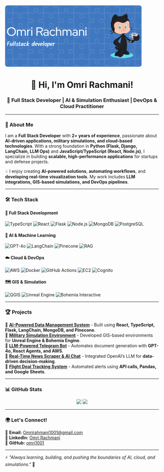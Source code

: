 ![Header](./github-header-image.png)
<h1 align="center">👋 Hi, I'm Omri Rachmani!</h1>
<h3 align="center">🚀 Full Stack Developer | AI & Simulation Enthusiast | DevOps & Cloud Practitioner</h3>

---

### 🌟 About Me  

I am a **Full Stack Developer** with **2+ years of experience**, passionate about **AI-driven applications, military simulations, and cloud-based technologies**. With a strong foundation in **Python (Flask, Django, LangChain, LLM Ops)** and **JavaScript/TypeScript (React, Node.js)**, I specialize in building **scalable, high-performance applications** for startups and defense projects.  

💡 I enjoy creating **AI-powered solutions**, **automating workflows**, and **developing real-time visualization tools**. My work includes **LLM integrations, GIS-based simulations, and DevOps pipelines**.

---

### 🛠 Tech Stack  

#### **🚀 Full Stack Development**
![TypeScript](https://img.shields.io/badge/-TypeScript-3178C6?style=flat-square&logo=typescript&logoColor=white)
![React](https://img.shields.io/badge/-React-61DAFB?style=flat-square&logo=react&logoColor=white)
![Flask](https://img.shields.io/badge/-Flask-000000?style=flat-square&logo=flask&logoColor=white)
![Node.js](https://img.shields.io/badge/-Node.js-339933?style=flat-square&logo=node.js&logoColor=white)
![MongoDB](https://img.shields.io/badge/-MongoDB-47A248?style=flat-square&logo=mongodb&logoColor=white)
![PostgreSQL](https://img.shields.io/badge/-PostgreSQL-336791?style=flat-square&logo=postgresql&logoColor=white)

#### **🧠 AI & Machine Learning**
![GPT-4o](https://img.shields.io/badge/-GPT--4o-6600CC?style=flat-square&logo=openai&logoColor=white)
![LangChain](https://img.shields.io/badge/-LangChain-FF6F00?style=flat-square&logo=python&logoColor=white)
![Pinecone](https://img.shields.io/badge/-Pinecone-00BFFF?style=flat-square&logo=database&logoColor=white)
![RAG](https://img.shields.io/badge/-RAG-orange?style=flat-square)

#### **☁️ Cloud & DevOps**
![AWS](https://img.shields.io/badge/-AWS-232F3E?style=flat-square&logo=amazonaws&logoColor=white)
![Docker](https://img.shields.io/badge/-Docker-2496ED?style=flat-square&logo=docker&logoColor=white)
![GitHub Actions](https://img.shields.io/badge/-GitHub%20Actions-2088FF?style=flat-square&logo=github-actions&logoColor=white)
![EC2](https://img.shields.io/badge/-EC2-FF9900?style=flat-square&logo=amazonaws&logoColor=white)
![Cognito](https://img.shields.io/badge/-Cognito-5A29E4?style=flat-square&logo=amazonaws&logoColor=white)

#### **🗺 GIS & Simulation**
![QGIS](https://img.shields.io/badge/-QGIS-589632?style=flat-square&logo=qgis&logoColor=white)
![Unreal Engine](https://img.shields.io/badge/-Unreal%20Engine-0E1128?style=flat-square&logo=unrealengine&logoColor=white)
![Bohemia Interactive](https://img.shields.io/badge/-Bohemia%20Engine-0066CC?style=flat-square)

---

### 🏆 Projects  

📌 **[AI-Powered Data Management System](https://github.com/omri1001)** - Built using **React, TypeScript, Flask, LangChain, MongoDB, and Pinecone**.  
📌 **[Military Simulation Environment](https://github.com/omri1001)** - Developed GIS-based environments for **Unreal Engine & Bohemia Engine**.  
📌 **[LLM-Powered Telegram Bot](https://github.com/omri1001)** - Automates document generation with **GPT-4o, React Agents, and AWS**.  
📌 **[Real-Time News Scraper & AI Chat](https://github.com/omri1001)** - Integrated OpenAI’s LLM for **data-driven decision-making**.  
📌 **[Flight Deal Tracking System](https://github.com/omri1001)** - Automated alerts using **API calls, Pandas, and Google Sheets**.  

---

### 📊 GitHub Stats  

<p align="center">
  <img width="48%" src="https://github-readme-stats.vercel.app/api?username=omri1001&show_icons=true&theme=tokyonight" />
  <img width="48%" src="https://github-readme-streak-stats.herokuapp.com/?user=omri1001&theme=tokyonight" />
</p>

---

### 🌍 Let's Connect!  

📧 **Email:** Omrirahmani1001@gmail.com  
🔗 **LinkedIn:** [Omri Rachmani](https://www.linkedin.com/in/omri-rachmani-083106228/)  
🔗 **GitHub:** [omri1001](https://github.com/omri1001)  

---

⚡ *"Always learning, building, and pushing the boundaries of AI, cloud, and simulations."* 🚀
